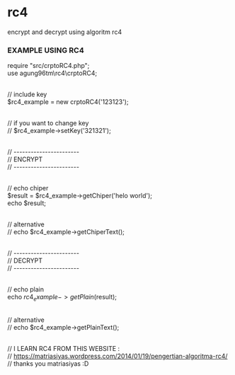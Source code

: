 # rc4
encrypt and decrypt using algoritm rc4



<h3>EXAMPLE USING RC4</h3>

require "src/crptoRC4.php";<br />
use agung96tm\rc4\crptoRC4;<br />
<br />

// include key<br />
$rc4_example = new crptoRC4('123123');<br />
<br />

// if you want to change key<br />
// $rc4_example->setKey('321321');<br />
<br />

// -----------------------<br />
	// ENCRYPT<br />
// -----------------------<br />
<br />

// echo chiper<br />
$result = $rc4_example->getChiper('helo world');<br />
echo $result;<br />
<br />

// alternative<br />
// echo $rc4_example->getChiperText();<br />
<br />

// -----------------------<br />
	// DECRYPT<br />
// -----------------------<br />
<br />

// echo plain<br />
echo $rc4_example->getPlain($result);<br />
<br />

// alternative<br />
// echo $rc4_example->getPlainText();<br />
<br />


// I LEARN RC4 FROM THIS WEBSITE :<br />
// https://matriasiyas.wordpress.com/2014/01/19/pengertian-algoritma-rc4/<br />
// thanks you matriasiyas :D
